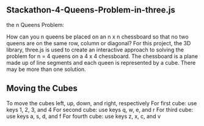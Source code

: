 ## Stackathon-4-Queens-Problem-in-three.js

the n Queens Problem:

How can you n queens be placed on an n x n chessboard so that no two queens 
are on the same row, column or diagonal? For this project, the 3D library, three.js 
is used to create an interactive approach to solving the problem for n = 4 queens on 
a 4 x 4 chessboard. The chessboard is a plane made up of line segments and each queen 
is represented by a cube. There may be more than one solution.


## Moving the Cubes

To move the cubes left, up, down, and right, respectively
For first cube: use keys 1, 2, 3, and 4
For second cube: use keys q, w, e, and r
For third cube: use keys a, s, d, and f
For fourth cube: use keys z, x, c, and v
